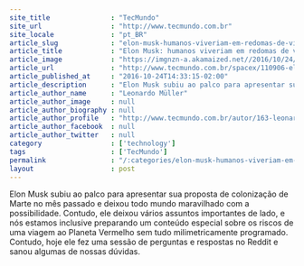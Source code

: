 ```yaml
---
site_title               : "TecMundo"
site_url                 : "http://www.tecmundo.com.br"
site_locale              : "pt_BR"
article_slug             : "elon-musk-humanos-viveriam-em-redomas-de-vidro-em-marte"
article_title            : "Elon Musk: humanos viveriam em redomas de vidro em Marte"
article_image            : "https://imgnzn-a.akamaized.net//2016/10/24/24133036163158-t1200x480.jpg"
article_url              : "http://www.tecmundo.com.br/spacex/110906-elon-musk-humanos-viveriam-redomas-vidro-em-marte.htm"
article_published_at     : "2016-10-24T14:33:15-02:00"
article_description      : "Elon Musk subiu ao palco para apresentar sua proposta de colonização de Marte no mês passado e deixou todo mundo maravilhado com a possibilidade. Contudo, ele deixou vários assuntos importantes de lado, e nós estamos inclusive preparando um conteúdo especial sobre os riscos de uma viagem ao Planeta Vermelho sem tudo milimetricamente programado. Contudo, hoje ele fez uma sessão de perguntas e respostas no Reddit e sanou algumas de nossas dúvidas."
article_author_name      : "Leonardo Müller"
article_author_image     : null
article_author_biography : null
article_author_profile   : "http://www.tecmundo.com.br/autor/163-leonardo-muller/"
article_author_facebook  : null
article_author_twitter   : null
category                 : ['technology']
tags                     : ['TecMundo']
permalink                : "/:categories/elon-musk-humanos-viveriam-em-redomas-de-vidro-em-marte/"
layout                   : post
---
```


Elon Musk subiu ao palco para apresentar sua proposta de colonização de Marte no mês passado e deixou todo mundo maravilhado com a possibilidade. Contudo, ele deixou vários assuntos importantes de lado, e nós estamos inclusive preparando um conteúdo especial sobre os riscos de uma viagem ao Planeta Vermelho sem tudo milimetricamente programado. Contudo, hoje ele fez uma sessão de perguntas e respostas no Reddit e sanou algumas de nossas dúvidas.
